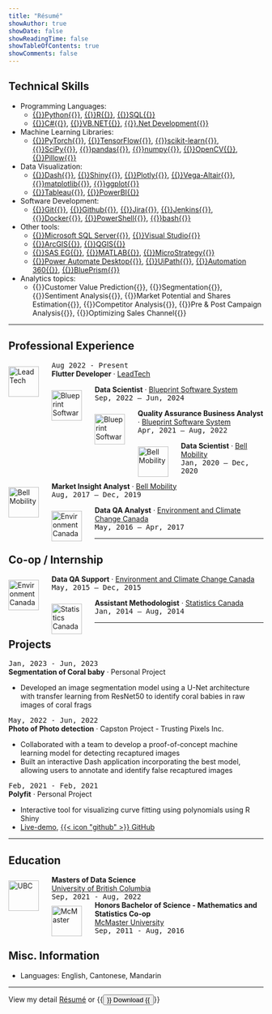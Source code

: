 ```yaml
---
title: "Résumé"
showAuthor: true
showDate: false
showReadingTime: false
showTableOfContents: true
showComments: false
---
```


## Technical Skills

* Programming Languages:
	* [{{<skills>}}Python{{</skills>}}](https://www.python.org/), [{{<skills>}}R{{</skills>}}](https://www.r-project.org/), [{{<skills>}}SQL{{</skills>}}](https://en.wikipedia.org/wiki/SQL)
	* [{{<skills>}}C#{{</skills>}}](https://en.wikipedia.org/wiki/C_Sharp_(programming_language)), [{{<skills>}}VB.NET{{</skills>}}](https://en.wikipedia.org/wiki/Visual_Basic_(.NET)), [{{<skills>}}.Net Development{{</skills>}}](https://dotnet.microsoft.com/en-us/learn/dotnet/what-is-dotnet)
* Machine Learning Libraries:
	* [{{<skills>}}PyTorch{{</skills>}}](https://pytorch.org/), [{{<skills>}}TensorFlow{{</skills>}}](https://www.tensorflow.org/), [{{<skills>}}scikit-learn{{</skills>}}](https://scikit-learn.org/stable/), [{{<skills>}}SciPy{{</skills>}}](https://scipy.org/), [{{<skills>}}pandas{{</skills>}}](https://pandas.pydata.org/), [{{<skills>}}numpy{{</skills>}}](https://numpy.org/), [{{<skills>}}OpenCV{{</skills>}}](https://opencv.org/), [{{<skills>}}Pillow{{</skills>}}](https://pillow.readthedocs.io/en/stable/)
* Data Visualization: 
	* [{{<skills>}}Dash{{</skills>}}](https://dash.plotly.com/), [{{<skills>}}Shiny{{</skills>}}](https://www.rstudio.com/products/shiny/), [{{<skills>}}Plotly{{</skills>}}](https://plotly.com/), [{{<skills>}}Vega-Altair{{</skills>}}](https://altair-viz.github.io/), [{{<skills>}}matplotlib{{</skills>}}](https://matplotlib.org/), [{{<skills>}}ggplot{{</skills>}}](https://ggplot2.tidyverse.org/index.html)
	* [{{<skills>}}Tableau{{</skills>}}](https://www.tableau.com/), [{{<skills>}}PowerBI{{</skills>}}](https://www.microsoft.com/en-ca/power-platform/products/power-bi/desktop)
* Software Development:
	* [{{<skills>}}Git{{</skills>}}](https://git-scm.com/), [{{<skills>}}Github{{</skills>}}](https://github.com/stevenlio88), [{{<skills>}}Jira{{</skills>}}](https://www.atlassian.com/software/jira), [{{<skills>}}Jenkins{{</skills>}}](https://www.jenkins.io/), [{{<skills>}}Docker{{</skills>}}](https://www.docker.com/), [{{<skills>}}PowerShell{{</skills>}}](https://learn.microsoft.com/en-us/powershell/), [{{<skills>}}bash{{</skills>}}](https://www.gnu.org/software/bash/)
* Other tools:
	* [{{<skills>}}Microsoft SQL Server{{</skills>}}](https://en.wikipedia.org/wiki/Microsoft_SQL_Server), [{{<skills>}}Visual Studio{{</skills>}}](https://visualstudio.microsoft.com/)
	* [{{<skills>}}ArcGIS{{</skills>}}](https://www.arcgis.com/index.html), [{{<skills>}}QGIS{{</skills>}}](https://www.qgis.org/en/site/)
	* [{{<skills>}}SAS EG{{</skills>}}](https://www.sas.com/en_ca/home.html), [{{<skills>}}MATLAB{{</skills>}}](https://www.mathworks.com/products/matlab.html), [{{<skills>}}MicroStrategy{{</skills>}}](https://www.microstrategy.com/)
	* [{{<skills>}}Power Automate Desktop{{</skills>}}](https://www.microsoft.com/en-ca/power-platform/products/power-automate), [{{<skills>}}UiPath{{</skills>}}](https://www.uipath.com/), [{{<skills>}}Automation 360{{</skills>}}](https://www.automationanywhere.com/products/automation-360), [{{<skills>}}BluePrism{{</skills>}}](https://www.blueprism.com/)
* Analytics topics:
	* {{<skills>}}Customer Value Prediction{{</skills>}}, {{<skills>}}Segmentation{{</skills>}}, {{<skills>}}Sentiment Analysis{{</skills>}}, {{<skills>}}Market Potential and Shares Estimation{{</skills>}}, {{<skills>}}Competitor Analysis{{</skills>}}, {{<skills>}}Pre & Post Campaign Analysis{{</skills>}}, {{<skills>}}Optimizing Sales Channel{{</skills>}}
	
------

## Professional Experience

<img src="/experiences/jobs/bp.jpeg" alt="LeadTech" width="60px" class="rounded-md" style="float: left; margin: 10px 5% 0 0;">

<kbd>Aug 2022 - Present</kbd><br>**Flutter Developer** · [LeadTech](https://leadtech.com)<br>


<p>
	<a href="https://www.blueprintsys.com/">
		<img src="/experiences/jobs/bp.jpeg" alt="Blueprint Software System" width="60px" class="rounded-md" style="float: left; margin: 10px 5% 0 0;" /></img>
	</a>
	<b>Data Scientist</b> · <a href="https://www.blueprintsys.com/">Blueprint Software System</a><br>
	<kbd>Sep, 2022 – Jun, 2024</kbd>
</p>


<p>
	<a href="https://www.blueprintsys.com/">
		<img src="/experiences/jobs/bp.jpeg" alt="Blueprint Software System" width="60px" class="rounded-md" style="float: left; margin: 10px 5% 0 0;" /></img>
	</a>
	<b>Quality Assurance Business Analyst</b> · <a href="https://www.blueprintsys.com/">Blueprint Software System</a><br>
	<kbd>Apr, 2021 – Aug, 2022</kbd>
</p>

<p>
	<a href="https://www.bell.ca/Mobility">
		<img src="/experiences/jobs/bell.jpeg" alt="Bell Mobility" width="60px" class="rounded-md" style="float: left; margin: 10px 5% 0 0;" /></img>
	</a>
	<b>Data Scientist</b> · <a href="https://www.bell.ca/Mobility/">Bell Mobility</a><br>
	<kbd>Jan, 2020 – Dec, 2020</kbd>
</p>

<p>
	<a href="https://www.bell.ca/Mobility">
		<img src="/experiences/jobs/bell.jpeg" alt="Bell Mobility" width="60px" class="rounded-md" style="float: left; margin: 10px 5% 0 0;" /></img>
	</a>
	<b>Market Insight Analyst</b> · <a href="https://www.bell.ca/Mobility/">Bell Mobility</a><br>
	<kbd>Aug, 2017 – Dec, 2019</kbd>
</p>

<p>
	<a href="https://weather.gc.ca/canada_e.html">
		<img src="/experiences/jobs/ecc.jpeg" alt="Environment Canada" width="60px" class="rounded-md" style="float: left; margin: 10px 5% 0 0;" /></img>
	</a>
	<b>Data QA Analyst</b> · <a href="https://weather.gc.ca/canada_e.html">Environment and Climate Change Canada</a><br>
	<kbd>May, 2016 – Apr, 2017</kbd>
</p>


------

## Co-op / Internship
<p>
	<a href="https://weather.gc.ca/canada_e.html">
		<img src="/experiences/jobs/ecc.jpeg" alt="Environment Canada" width="60px" class="rounded-md" style="float: left; margin: 10px 5% 0 0;" /></img>
	</a>
	<b>Data QA Support</b> · <a href="https://weather.gc.ca/canada_e.html">Environment and Climate Change Canada</a><br>
	<kbd>May, 2015 – Dec, 2015</kbd>
</p>

<p>
	<a href="https://www.statcan.gc.ca/en/start">
		<img src="/experiences/jobs/sc.jpeg" alt="Statistics Canada" width="60px" class="rounded-md" style="float: left; margin: 10px 5% 0 0;" /></img>
	</a>
	<b>Assistant Methodologist</b> · <a href="https://www.statcan.gc.ca/en/start">Statistics Canada</a><br>
	<kbd>Jan, 2014 – Aug, 2014</kbd>
</p>


------

## Projects

<kbd>Jan, 2023 - Jun, 2023</kbd><br>
<b>Segmentation of Coral baby</b> · Personal Project
* Developed an image segmentation model using a U-Net architecture with transfer learning from ResNet50 to identify coral babies in raw images of coral frags

<kbd>May, 2022 - Jun, 2022</kbd><br>
<b>Photo of Photo detection</b> · Capston Project - Trusting Pixels Inc.<br>
* Collaborated with a team to develop a proof-of-concept machine learning model for detecting recaptured images
* Built an interactive Dash application incorporating the best model, allowing users to annotate and identify false recaptured images

<kbd>Feb, 2021 - Feb, 2021</kbd><br>
<b>Polyfit</b> · Personal Project
* Interactive tool for visualizing curve fitting using polynomials using R Shiny
* [Live-demo](http://stevenlio.shinyapps.io/polyfit), [{{< icon "github" >}} GitHub](https://github.com/stevenlio88/Polyfit)

------

## Education

<div>
    <a href="https://masterdatascience.ubc.ca/">
        <img src="/experiences/jobs/ubc.jpeg" alt="UBC" width="60px" class="rounded-md" style="float: left; margin: 10px 5% 0 0;" />
    </a>
    <b>Masters of Data Science</b><br>
	<a href="https://masterdatascience.ubc.ca/">University of British Columbia</a><br>
	<kbd>Sep, 2021 - Aug, 2022</kbd><br>

<div>
    <a href="https://scce.science.mcmaster.ca/">
        <img src="/experiences/jobs/mc.jpeg" alt="McMaster" width="60px" class="rounded-md" style="float: left; margin: 10px 5% 0 0;" />
    </a>
    <b>Honors Bachelor of Science - Mathematics and Statistics Co-op</b><br>
	<a href="https://scce.science.mcmaster.ca/">McMaster University</a><br>
	<kbd>Sep, 2011 - Aug, 2016</kbd><br>
</div>

## Misc. Information

* Languages: English, Cantonese, Mandarin

------
View my detail [Résumé](/experiences/Steven_Lio_Resume.pdf) or 
{{<button href="/experiences/Steven_Lio_Resume.pdf" download="Steven_Lio_Resume" target="_self">}}
Download
{{</button>}}